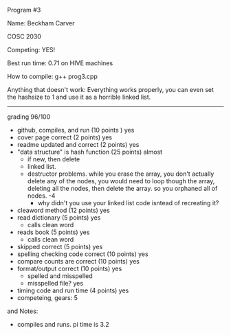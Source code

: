 Program #3

Name: Beckham Carver

COSC 2030

Competing: YES!

Best run time: 0.71 on HIVE machines

How to compile: g++ prog3.cpp

Anything that doesn't work: Everything works properly, you can even set the hashsize to 1 and use it as a horrible linked list.

---
grading 96/100<BR>
* github, compiles, and  run (10 points ) yes
* cover page correct (2 points) yes
* readme updated and correct (2 points) yes
* "data structure" is hash function (25 points) almost
  * if new, then delete
  * linked list.
  * destructor problems.  while you erase the array, you don't actually delete any of the nodes, you would need to loop though the array, deleting all the nodes, then delete the array.  so you orphaned all of nodes.  -4
    * why didn't you use your linked list code isntead of recreating it?
* cleaword method (12 points) yes
* read dictionary (5 points) yes
  * calls clean word
* reads book (5 points) yes
  * calls clean word
* skipped correct (5 points) yes
* spelling checking code correct (10 points) yes
* compare counts are correct (10 points) yes
* format/output correct (10 points) yes
  * spelled and misspelled
  * misspelled file? yes
* timing code and run time (4 points) yes
* competeing, gears:  5

and Notes:<BR>
* compiles and runs.  pi time is 3.2  
